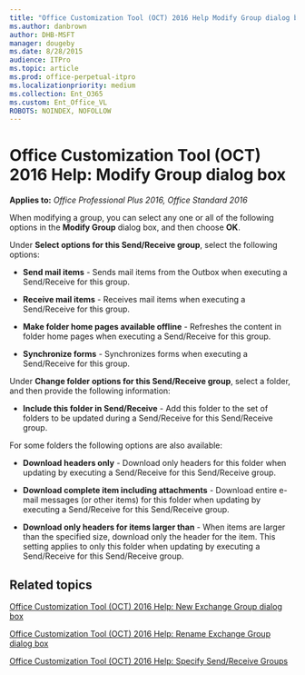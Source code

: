 ```yaml
---
title: "Office Customization Tool (OCT) 2016 Help Modify Group dialog box"
ms.author: danbrown
author: DHB-MSFT
manager: dougeby
ms.date: 8/28/2015
audience: ITPro
ms.topic: article
ms.prod: office-perpetual-itpro
ms.localizationpriority: medium
ms.collection: Ent_O365
ms.custom: Ent_Office_VL
ROBOTS: NOINDEX, NOFOLLOW
---
```


# Office Customization Tool (OCT) 2016 Help: Modify Group dialog box

**Applies to:** *Office Professional Plus 2016, Office Standard 2016*

When modifying a group, you can select any one or all of the following options in the **Modify Group** dialog box, and then choose **OK**.
  
Under **Select options for this Send/Receive group**, select the following options:
  
- **Send mail items** - Sends mail items from the Outbox when executing a Send/Receive for this group. 
    
- **Receive mail items** - Receives mail items when executing a Send/Receive for this group. 
    
- **Make folder home pages available offline** - Refreshes the content in folder home pages when executing a Send/Receive for this group. 
    
- **Synchronize forms** - Synchronizes forms when executing a Send/Receive for this group. 
    
Under **Change folder options for this Send/Receive group**, select a folder, and then provide the following information:
  
- **Include this folder in Send/Receive** - Add this folder to the set of folders to be updated during a Send/Receive for this Send/Receive group. 
    
For some folders the following options are also available:
  
- **Download headers only** - Download only headers for this folder when updating by executing a Send/Receive for this Send/Receive group. 
    
- **Download complete item including attachments** - Download entire e-mail messages (or other items) for this folder when updating by executing a Send/Receive for this Send/Receive group. 
    
- **Download only headers for items larger than** - When items are larger than the specified size, download only the header for the item. This setting applies to only this folder when updating by executing a Send/Receive for this Send/Receive group. 
    
## Related topics
[Office Customization Tool (OCT) 2016 Help: New Exchange Group dialog box](oct-2016-help-new-exchange-group-dialog-box.md)
  
[Office Customization Tool (OCT) 2016 Help: Rename Exchange Group dialog box](oct-2016-help-rename-exchange-group-dialog-box.md)
  
[Office Customization Tool (OCT) 2016 Help: Specify Send/Receive Groups](oct-2016-help-specify-send-receive-groups.md)

